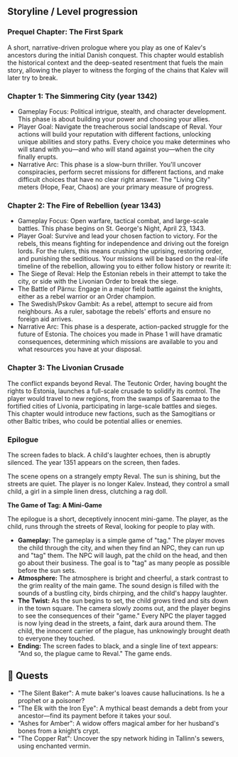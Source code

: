 
## Storyline / Level progression
### Prequel Chapter: The First Spark
A short, narrative-driven prologue where you play as one of Kalev's ancestors during the initial Danish conquest. This chapter would establish the historical context and the deep-seated resentment that fuels the main story, allowing the player to witness the forging of the chains that Kalev will later try to break.

### Chapter 1: The Simmering City (year 1342)
- Gameplay Focus: Political intrigue, stealth, and character development. This phase is about building your power and choosing your allies.
- Player Goal: Navigate the treacherous social landscape of Reval. Your actions will build your reputation with different factions, unlocking unique abilities and story paths. Every choice you make determines who will stand with you—and who will stand against you—when the city finally erupts.
- Narrative Arc: This phase is a slow-burn thriller. You'll uncover conspiracies, perform secret missions for different factions, and make difficult choices that have no clear right answer. The "Living City" meters (Hope, Fear, Chaos) are your primary measure of progress.

### Chapter 2: The Fire of Rebellion (year 1343)
- Gameplay Focus: Open warfare, tactical combat, and large-scale battles. This phase begins on St. George's Night, April 23, 1343.
- Player Goal: Survive and lead your chosen faction to victory. For the rebels, this means fighting for independence and driving out the foreign lords. For the rulers, this means crushing the uprising, restoring order, and punishing the seditious. Your missions will be based on the real-life timeline of the rebellion, allowing you to either follow history or rewrite it:
- The Siege of Reval: Help the Estonian rebels in their attempt to take the city, or side with the Livonian Order to break the siege.
- The Battle of Pärnu: Engage in a major field battle against the knights, either as a rebel warrior or an Order champion.
- The Swedish/Pskov Gambit: As a rebel, attempt to secure aid from neighbours. As a ruler, sabotage the rebels' efforts and ensure no foreign aid arrives.
- Narrative Arc: This phase is a desperate, action-packed struggle for the future of Estonia. The choices you made in Phase 1 will have dramatic consequences, determining which missions are available to you and what resources you have at your disposal.

### Chapter 3: The Livonian Crusade
The conflict expands beyond Reval. The Teutonic Order, having bought the rights to Estonia, launches a full-scale crusade to solidify its control. The player would travel to new regions, from the swamps of Saaremaa to the fortified cities of Livonia, participating in large-scale battles and sieges. This chapter would introduce new factions, such as the Samogitians or other Baltic tribes, who could be potential allies or enemies.


### Epilogue
The screen fades to black. A child's laughter echoes, then is abruptly silenced. The year 1351 appears on the screen, then fades.

The scene opens on a strangely empty Reval. The sun is shining, but the streets are quiet. The player is no longer Kalev. Instead, they control a small child, a girl in a simple linen dress, clutching a rag doll.

**The Game of Tag: A Mini-Game**

The epilogue is a short, deceptively innocent mini-game. The player, as the child, runs through the streets of Reval, looking for people to play with.

*   **Gameplay:** The gameplay is a simple game of "tag." The player moves the child through the city, and when they find an NPC, they can run up and "tag" them. The NPC will laugh, pat the child on the head, and then go about their business. The goal is to "tag" as many people as possible before the sun sets.
*   **Atmosphere:** The atmosphere is bright and cheerful, a stark contrast to the grim reality of the main game. The sound design is filled with the sounds of a bustling city, birds chirping, and the child's happy laughter.
*   **The Twist:** As the sun begins to set, the child grows tired and sits down in the town square. The camera slowly zooms out, and the player begins to see the consequences of their "game." Every NPC the player tagged is now lying dead in the streets, a faint, dark aura around them. The child, the innocent carrier of the plague, has unknowingly brought death to everyone they touched.
*   **Ending:** The screen fades to black, and a single line of text appears: "And so, the plague came to Reval." The game ends.



## 📜 Quests
- "The Silent Baker": A mute baker's loaves cause hallucinations. Is he a prophet or a poisoner?
- "The Elk with the Iron Eye": A mythical beast demands a debt from your ancestor—find its payment before it takes your soul.
- "Ashes for Amber": A widow offers magical amber for her husband's bones from a knight’s crypt.
- "The Copper Rat": Uncover the spy network hiding in Tallinn's sewers, using enchanted vermin.
